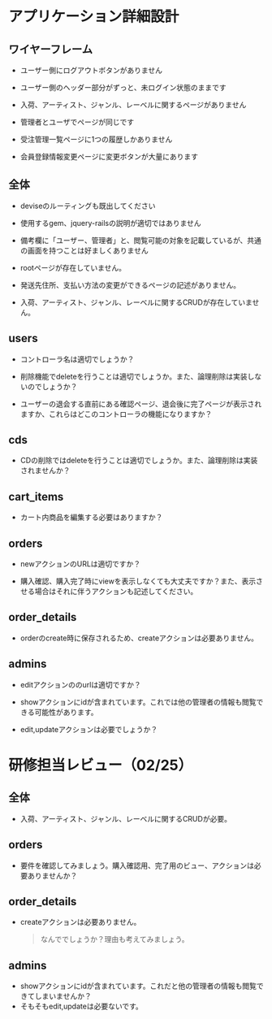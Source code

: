 # アプリケーション詳細設計
## ワイヤーフレーム
- ユーザー側にログアウトボタンがありません

- ユーザー側のヘッダー部分がずっと、未ログイン状態のままです

- 入荷、アーティスト、ジャンル、レーベルに関するページがありません

- 管理者とユーザでページが同じです

- 受注管理一覧ページに1つの履歴しかありません

- 会員登録情報変更ページに変更ボタンが大量にあります

## 全体
- deviseのルーティングも既出してください

- 使用するgem、jquery-railsの説明が適切ではありません

- 備考欄に「ユーザー、管理者」と、閲覧可能の対象を記載しているが、共通の画面を持つことは好ましくありません

- rootページが存在していません。

- 発送先住所、支払い方法の変更ができるページの記述がありません。

- 入荷、アーティスト、ジャンル、レーベルに関するCRUDが存在していません。

## users
- コントローラ名は適切でしょうか？

- 削除機能でdeleteを行うことは適切でしょうか。また、論理削除は実装しないのでしょうか？

- ユーザーの退会する直前にある確認ページ、退会後に完了ページが表示されますか、これらはどこのコントローラの機能になりますか？

## cds

- CDの削除ではdeleteを行うことは適切でしょうか。また、論理削除は実装されませんか？

## cart_items
- カート内商品を編集する必要はありますか？

## orders
- newアクションのURLは適切ですか？

- 購入確認、購入完了時にviewを表示しなくても大丈夫ですか？また、表示させる場合はそれに伴うアクションも記述してください。

## order_details
- orderのcreate時に保存されるため、createアクションは必要ありません。

## admins
- editアクションののurlは適切ですか？

- showアクションにidが含まれています。これでは他の管理者の情報も閲覧できる可能性があります。

- edit,updateアクションは必要でしょうか？

# 研修担当レビュー（02/25）

## 全体
- 入荷、アーティスト、ジャンル、レーベルに関するCRUDが必要。

## orders
- 要件を確認してみましょう。購入確認用、完了用のビュー、アクションは必要ありませんか？

## order_details
- createアクションは必要ありません。
  > なんででしょうか？理由も考えてみましょう。
  
## admins
- showアクションにidが含まれています。これだと他の管理者の情報も閲覧できてしまいませんか？
- そもそもedit,updateは必要ないです。

